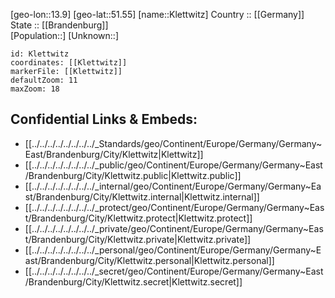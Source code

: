 ﻿---
location: [51.55,13.9] 
mapzoom: [7,12] 
mapmarker: city 
type: City
tags:
- geo/City


SpocWebEntityId: 31486
isDeleted: false
confidential: public

---
[geo-lon::13.9] 
[geo-lat::51.55] 
[name::Klettwitz] 
Country :: [[Germany]]  
State :: [[Brandenburg]]  
[Population::] 
[Unknown::] 


```leaflet
id: Klettwitz
coordinates: [[Klettwitz]] 
markerFile: [[Klettwitz]] 
defaultZoom: 11 
maxZoom: 18
```


## Confidential Links & Embeds: 
- [[../../../../../../../../_Standards/geo/Continent/Europe/Germany/Germany~East/Brandenburg/City/Klettwitz|Klettwitz]] 
- [[../../../../../../../../_public/geo/Continent/Europe/Germany/Germany~East/Brandenburg/City/Klettwitz.public|Klettwitz.public]] 
- [[../../../../../../../../_internal/geo/Continent/Europe/Germany/Germany~East/Brandenburg/City/Klettwitz.internal|Klettwitz.internal]] 
- [[../../../../../../../../_protect/geo/Continent/Europe/Germany/Germany~East/Brandenburg/City/Klettwitz.protect|Klettwitz.protect]] 
- [[../../../../../../../../_private/geo/Continent/Europe/Germany/Germany~East/Brandenburg/City/Klettwitz.private|Klettwitz.private]] 
- [[../../../../../../../../_personal/geo/Continent/Europe/Germany/Germany~East/Brandenburg/City/Klettwitz.personal|Klettwitz.personal]] 
- [[../../../../../../../../_secret/geo/Continent/Europe/Germany/Germany~East/Brandenburg/City/Klettwitz.secret|Klettwitz.secret]] 

